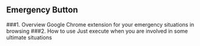 Emergency Button
----------------
###1. Overview
Google Chrome extension for your emergency situations in browsing
###2. How to use
Just execute when you are involved in some ultimate situations
